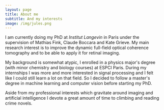 ```yaml
---
layout: page
title: About me
subtitle: And my interests
image: /img/jules.png
---
```


I am currently doing my PhD at *Institut Langevin* in Paris under the supervision of Mathias Fink, Claude Boccara and Kate Grieve. My main research interest is to improve the dynamic full-field optical coherence tomography and to be able to apply it for retinal imaging.

My background is somewhat atypic, I enrolled in a physics major's degree (with minor chemistry and biology courses) at ESPCI Paris. During my internships I was more and more interested in signal processing and I felt like I could still learn a lot on that field. So I decided to follow a master's degree in machine learning and computer vision before starting my PhD.

Aside from my professional interests which gravitate around imaging and artificial intelligence I devote a great amount of time to climbing and reading crime novels.
